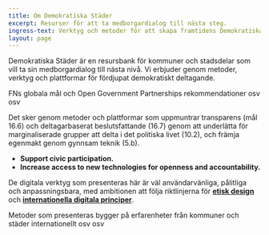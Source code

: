 ```yaml
---
title: Om Demokratiska Städer
excerpt: Resurser för att ta medborgardialog till nästa steg.
ingress-text: Verktyg och metoder för att skapa framtidens Demokratiska Städer.
layout: page
---
```


Demokratiska Städer är en resursbank för kommuner och stadsdelar som vill ta sin medborgardialog till nästa nivå. Vi erbjuder genom metoder, verktyg och plattformar för fördjupat demokratiskt deltagande.

FNs globala mål och Open Government Partnerships rekommendationer osv osv

Det sker genom metoder och plattformar som uppmuntrar transparens (mål 16.6) och deltagarbaserat beslutsfattande (16.7) genom att underlätta för marginaliserade grupper att delta i det politiska livet (10.2), och främja egenmakt genom gynnsam teknik (5.b).

* **Support civic participation.**
* **Increase access to new technologies for openness and accountability.**

De digitala verktyg som presenteras här är väl användarvänliga, pålitliga och anpassningsbara, med ambitionen att följa riktlinjerna för **[etisk design](https://2017.ind.ie/ethical-design/)** och **[internationella digitala principer](https://digitalprinciples.org/)**.

Metoder som presenteras bygger på erfarenheter från kommuner och städer internationellt osv osv

